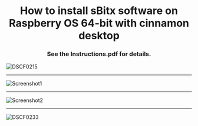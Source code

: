 <h1 style="text-align:center">
How to install sBitx software on Raspberry OS 64-bit with cinnamon desktop
</h1>
<h3 style="text-align:center">
See the Instructions.pdf for details.
</h3>

![DSCF0215](https://github.com/jponko/sbitx-on-64-bit/assets/23395086/e33b616a-b673-48b6-a8b2-f86d75027bf7)

  
***

   
![Screenshot1](https://github.com/jponko/sbitx-on-64-bit/assets/23395086/2b7e34e3-3efb-4d8e-9416-5cc9e2008caf)
   
   
***
   
![Screenshot2](https://github.com/jponko/sbitx-on-64-bit/assets/23395086/71c482fd-ec76-4aa1-81f0-a53baf501ae1)  

***

![DSCF0233](https://github.com/jponko/sbitx-on-64-bit/assets/23395086/9644a054-2306-4482-91b7-a363406575ee)





